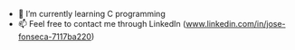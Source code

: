 - 🌱 I’m currently learning C programming
- 📫 Feel free to contact me through LinkedIn (www.linkedin.com/in/jose-fonseca-7117ba220)

<!---
Fonseca004/Fonseca004 is a ✨ special ✨ repository because its `README.md` (this file) appears on your GitHub profile.
You can click the Preview link to take a look at your changes.
--->
